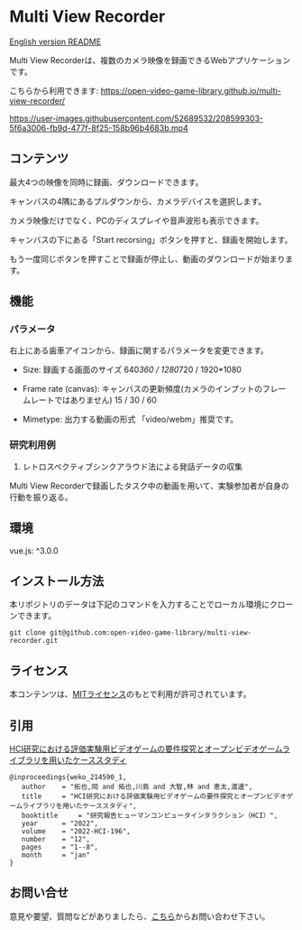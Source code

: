 # Multi View Recorder

[English version README](https://github.com/open-video-game-library/multi-view-recorder/blob/master/README.md)

Multi View Recorderは、複数のカメラ映像を録画できるWebアプリケーションです。

こちらから利用できます: https://open-video-game-library.github.io/multi-view-recorder/

https://user-images.githubusercontent.com/52689532/208599303-5f6a3006-fb9d-477f-8f25-158b96b4683b.mp4


## コンテンツ

最大4つの映像を同時に録画、ダウンロードできます。

キャンバスの4隅にあるプルダウンから、カメラデバイスを選択します。

カメラ映像だけでなく、PCのディスプレイや音声波形も表示できます。

キャンバスの下にある「Start recorsing」ボタンを押すと、録画を開始します。

もう一度同じボタンを押すことで録画が停止し、動画のダウンロードが始まります。


## 機能

### パラメータ

右上にある歯車アイコンから、録画に関するパラメータを変更できます。

- Size: 録画する画面のサイズ
   640*360 / 1280*720 / 1920*1080

- Frame rate (canvas): キャンバスの更新頻度(カメラのインプットのフレームレートではありません)
   15 / 30 / 60

- Mimetype: 出力する動画の形式
   「video/webm」推奨です。

### 研究利用例

1. レトロスペクティブシンクアラウド法による発話データの収集

Multi View Recorderで録画したタスク中の動画を用いて、実験参加者が自身の行動を振り返る。


## 環境

vue.js: ^3.0.0


## インストール方法

本リポジトリのデータは下記のコマンドを入力することでローカル環境にクローンできます。

```
git clone git@github.com:open-video-game-library/multi-view-recorder.git
```


## ライセンス

本コンテンツは、[MITライセンス](https://github.com/open-video-game-library/multi-view-recorder/blob/master/LICENSE)のもとで利用が許可されています。


## 引用

[HCI研究における評価実験用ビデオゲームの要件探究とオープンビデオゲームライブラリを用いたケーススタディ](http://id.nii.ac.jp/1001/00214482/)

```
@inproceedings{weko_214590_1,
   author	 = "拓也,岡 and 拓也,川島 and 大智,林 and 恵太,渡邊",
   title	 = "HCI研究における評価実験用ビデオゲームの要件探究とオープンビデオゲームライブラリを用いたケーススタディ",
   booktitle	 = "研究報告ヒューマンコンピュータインタラクション（HCI）",
   year 	 = "2022",
   volume	 = "2022-HCI-196",
   number	 = "12",
   pages	 = "1--8",
   month	 = "jan"
}
```


## お問い合せ

意見や要望、質問などがありましたら、[こちら](https://open-video-game-library.github.io/info/contact/)からお問い合わせ下さい。
